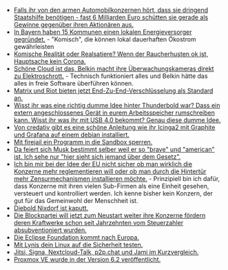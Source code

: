 * [Falls ihr von den armen Automobilkonzernen hört, dass sie dringend Staatshilfe benötigen - fast 6 Milliarden Euro schütten sie gerade als Gewinne gegenüber ihren Aktionären aus.](https://www.sonnenseite.com/de/wirtschaft/keine-staatshilfen-fr-dividenden-zahlende-konzerne.html)
* [In Bayern haben 15 Kommunen einen lokalen Energieversorger gegründet.](https://www.sonnenseite.com/de/energie/15-kommunen-in-oberbayern-grnden-gemeinsamen-energieversorger17964.html) - "Komisch", die können lokal dauerhaften Ökostrom gewährleisten
* [Komische Realität oder Realsatiere? Wenn der Raucherhusten ok ist, Hauptsache kein Corona.](https://tuxproject.de/blog/2020/05/motork-static-minigolf-statt-geisterball/)
* [Schöne Cloud ist das, Belkin macht ihre Überwachungskameras direkt zu Elektroschrott.](https://www.golem.de/news/smart-home-belkin-macht-ueberwachungskameras-zu-elektroschrott-2005-148377.html) - Technisch funktioniert alles und Belkin hätte das alles in freie Software überführen können.
* [Matrix und Riot bieten jetzt End-Zu-End-Verschlüsselung als Standard an.](https://www.golem.de/news/messenger-matrix-und-riot-machen-e2e-verschluesselung-zum-standard-2005-148380.html)
* [Wisst ihr was eine richtig dumme Idee hinter Thunderbold war? Dass ein extern angeschlossenes Gerät in eurem Arbeitsspeicher rumschreiben kann. Wisst ihr was ihr mit USB 4.0 bekommt? Genau diese dumme Idee.](https://www.golem.de/news/thunderspy-nicht-patchbare-sicherheitsluecken-in-thunderbolt-2005-148387.html)
* [Von credativ gibt es eine schöne Anleitung wie ihr Icinga2 mit Graphite und Grafana auf einem debian installiert.](https://www.credativ.de/blog/howtos/howto-icinga2-mit-graphite-und-grafana-unter-debian/)
* [Mit firejail ein Programm in die Sandbox sperren.](https://www.kuketz-blog.de/firejail-linux-haerten-teil4/)
* [Da feiert sich Musk bestimmt selber weil er so "brave" und "american" ist. Ich sehe nur "hier sieht sich jemand über dem Gesetz".](https://www.golem.de/news/elon-musk-tesla-fabrik-startet-unter-missachtung-der-anordnungen-2005-148400.html)
* [Ich bin mir bei der Idee der EU nicht sicher ob man wirklich die Konzerne mehr reglementieren will oder ob man durch die Hintertür mehr Zensurmechanismen installieren möchte.](https://www.golem.de/news/digitale-dienste-gesetz-chancen-fuer-die-kleinen-kontrolle-fuer-die-grossen-2005-148396.html) - Prinzipiell bin ich dafür, dass Konzerne mit ihren vielen Sub-Firmen als eine Einheit gesehen, versteuert und kontrolliert werden. Ich kenne bisher kein Konzern, der gut für das Gemeinwohl der Menschheit ist.
* [Diebold Nixdorf ist kaputt.](https://krebsonsecurity.com/2020/05/ransomware-hit-atm-giant-diebold-nixdorf/)
* [Die Blockpartei will jetzt zum Neustart weiter ihre Konzerne fördern deren Kraftwerke schon seit Jahrzehnten vom Steuerzahler absubventioniert wurden.](https://www.sonnenseite.com/de/politik/positionspapier-zum-klimaschutz-unionsfraktion-will-zurck-zum-markt.html)
* [Die Eclipse Foundation kommt nach Europa.](https://www.golem.de/news/open-source-eclipse-foundation-verlegt-hauptsitz-nach-europa-2005-148413.html)
* [Mit Lynis dein Linux auf die Sicherheit testen.](https://opensource.com/article/20/5/linux-security-lynis)
* [Jitsi, Signa, Nextcloud-Talk, p2p.chat und Jami im Kurzvergleich.](https://opensource.com/article/20/5/open-source-video-conferencing)
* [Proxmox VE wurde in der Version 6.2 veröffentlicht.](https://www.phoronix.com/scan.php?page=news_item&px=Proxmox-VE-6.2-Released)
